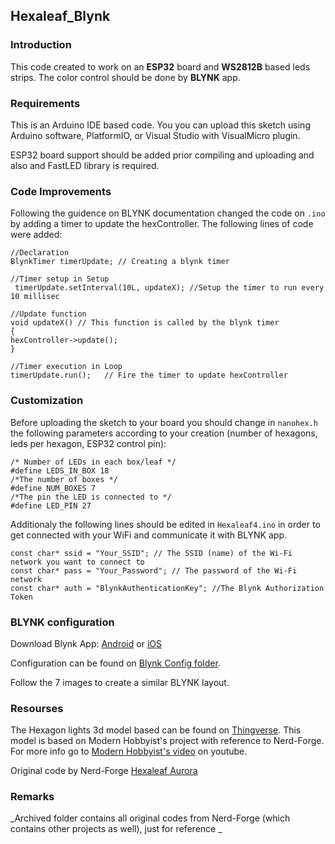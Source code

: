 ## Hexaleaf_Blynk 
### Introduction
This code created to work on an **ESP32** board and **WS2812B** based leds strips.
The color control should be done by **BLYNK** app.
### Requirements
This is an Arduino IDE based code. You you can upload this sketch using Arduino software, PlatformIO, or Visual Studio with VisualMicro plugin.<p>
ESP32 board support should be added prior compiling and uploading and also and FastLED library is required.
  
### Code Improvements
Following the guidence on BLYNK documentation changed the code on ```.ino``` by adding a timer to update the hexController.
The following lines of code were added:
  ```
  //Declaration
BlynkTimer timerUpdate; // Creating a blynk timer

//Timer setup in Setup
   timerUpdate.setInterval(10L, updateX); //Setup the timer to run every 10 millisec 
   
//Update function
void updateX() // This function is called by the blynk timer
{
 hexController->update();
}

//Timer execution in Loop
timerUpdate.run();   // Fire the timer to update hexController
  ```
  
### Customization
Before uploading the sketch to your board you should change in ```nanohex.h``` the following parameters according to your creation (number of hexagons, leds per hexagon, ESP32 control pin):
```
/* Number of LEDs in each box/leaf */
#define LEDS_IN_BOX 18
/*The number of boxes */
#define NUM_BOXES 7
/*The pin the LED is connected to */
#define LED_PIN 27
```
Additionaly the following lines should be edited in ```Hexaleaf4.ino``` in order to get connected with your WiFi and communicate it with BLYNK app.
```
const char* ssid = "Your_SSID"; // The SSID (name) of the Wi-Fi network you want to connect to
const char* pass = "Your_Password"; // The password of the Wi-Fi network
const char* auth = "BlynkAuthenticationKey"; //The Blynk Authorization Token
```
### BLYNK configuration
Download Blynk App: [Android](http://j.mp/blynk_Android) or [iOS](http://j.mp/blynk_iOS) <p>
Configuration can be found on [Blynk Config folder](https://github.com/limbo666/Hexaleaf_Blynk/tree/master/Blynk%20Config).<p>
Follow the 7 images to create a similar BLYNK layout.
  
  
### Resourses
The Hexagon lights 3d model based can be found on [Thingverse](https://www.thingiverse.com/thing:4615531). This model is based on Modern Hobbyist's project with reference to Nerd-Forge. For more info go to [Modern Hobbyist's video](https://www.youtube.com/watch?v=ERK9_q242q4) on youtube.

Original code by Nerd-Forge [Hexaleaf Aurora](https://github.com/hansjny/Natural-Nerd/tree/master/Hexaleaf)

### Remarks
_Archived folder contains all original codes from Nerd-Forge (which contains other projects as well), just for reference _

